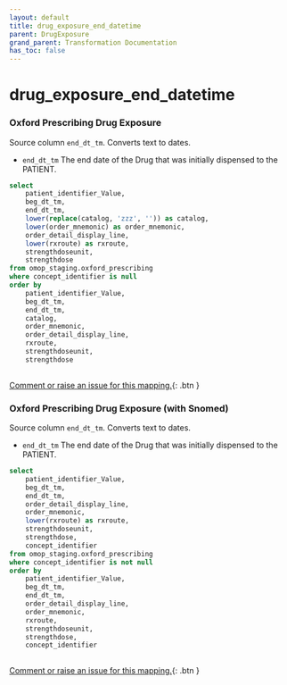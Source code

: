 ```yaml
---
layout: default
title: drug_exposure_end_datetime
parent: DrugExposure
grand_parent: Transformation Documentation
has_toc: false
---
```

# drug_exposure_end_datetime
### Oxford Prescribing Drug Exposure
Source column  `end_dt_tm`.
Converts text to dates.

* `end_dt_tm` The end date of the Drug that was initially dispensed to the PATIENT. 

```sql
select
	patient_identifier_Value,
	beg_dt_tm,
	end_dt_tm,
	lower(replace(catalog, 'zzz', '')) as catalog,
	lower(order_mnemonic) as order_mnemonic,
	order_detail_display_line,
	lower(rxroute) as rxroute,
	strengthdoseunit,
	strengthdose
from omop_staging.oxford_prescribing
where concept_identifier is null
order by
	patient_identifier_Value,
	beg_dt_tm,
	end_dt_tm,
	catalog,
	order_mnemonic,
	order_detail_display_line,
	rxroute,
	strengthdoseunit,
	strengthdose
	
```


[Comment or raise an issue for this mapping.](https://github.com/answerdigital/oxford-omop-data-mapper/issues/new?title=OMOP%20DrugExposure%20table%20drug_exposure_end_datetime%20field%20Oxford%20Prescribing%20Drug%20Exposure%20mapping){: .btn }
### Oxford Prescribing Drug Exposure (with Snomed)
Source column  `end_dt_tm`.
Converts text to dates.

* `end_dt_tm` The end date of the Drug that was initially dispensed to the PATIENT. 

```sql
select
	patient_identifier_Value,
	beg_dt_tm,
	end_dt_tm,
	order_detail_display_line,
	order_mnemonic,
	lower(rxroute) as rxroute,
	strengthdoseunit,
	strengthdose,
	concept_identifier
from omop_staging.oxford_prescribing
where concept_identifier is not null
order by
	patient_identifier_Value,
	beg_dt_tm,
	end_dt_tm,
	order_detail_display_line,
	order_mnemonic,
	rxroute,
	strengthdoseunit,
	strengthdose,
	concept_identifier
	
```


[Comment or raise an issue for this mapping.](https://github.com/answerdigital/oxford-omop-data-mapper/issues/new?title=OMOP%20DrugExposure%20table%20drug_exposure_end_datetime%20field%20Oxford%20Prescribing%20Drug%20Exposure%20(with%20Snomed)%20mapping){: .btn }
